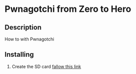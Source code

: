 # Pwnagotchi from Zero to Hero

## Description 

How to with Pwnagotchi

## Installing 

1. Create the SD card [fallow this link](./docs/sd/README.md)